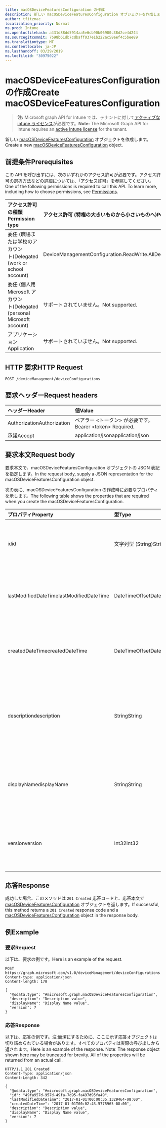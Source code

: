 ```yaml
---
title: macOSDeviceFeaturesConfiguration の作成
description: 新しい macOSDeviceFeaturesConfiguration オブジェクトを作成します。
author: tfitzmac
localization_priority: Normal
ms.prod: Intune
ms.openlocfilehash: a431d88dd5914aa5e6cb90b06900c38d2ce4d244
ms.sourcegitcommit: 7b98b61db7cdbaff037e1b222ac58eef4c5bee89
ms.translationtype: MT
ms.contentlocale: ja-JP
ms.lasthandoff: 03/29/2019
ms.locfileid: "30975022"
---
```

# <a name="create-macosdevicefeaturesconfiguration"></a><span data-ttu-id="a94f2-103">macOSDeviceFeaturesConfiguration の作成</span><span class="sxs-lookup"><span data-stu-id="a94f2-103">Create macOSDeviceFeaturesConfiguration</span></span>

> <span data-ttu-id="a94f2-104">**注:** Microsoft graph API for Intune では、テナントに対して[アクティブな intune ライセンス](https://go.microsoft.com/fwlink/?linkid=839381)が必要です。</span><span class="sxs-lookup"><span data-stu-id="a94f2-104">**Note:** The Microsoft Graph API for Intune requires an [active Intune license](https://go.microsoft.com/fwlink/?linkid=839381) for the tenant.</span></span>

<span data-ttu-id="a94f2-105">新しい [macOSDeviceFeaturesConfiguration](../resources/intune-deviceconfig-macosdevicefeaturesconfiguration.md) オブジェクトを作成します。</span><span class="sxs-lookup"><span data-stu-id="a94f2-105">Create a new [macOSDeviceFeaturesConfiguration](../resources/intune-deviceconfig-macosdevicefeaturesconfiguration.md) object.</span></span>

## <a name="prerequisites"></a><span data-ttu-id="a94f2-106">前提条件</span><span class="sxs-lookup"><span data-stu-id="a94f2-106">Prerequisites</span></span>
<span data-ttu-id="a94f2-p101">この API を呼び出すには、次のいずれかのアクセス許可が必要です。アクセス許可の選択方法などの詳細については、「[アクセス許可](/graph/permissions-reference)」を参照してください。</span><span class="sxs-lookup"><span data-stu-id="a94f2-p101">One of the following permissions is required to call this API. To learn more, including how to choose permissions, see [Permissions](/graph/permissions-reference).</span></span>

|<span data-ttu-id="a94f2-109">アクセス許可の種類</span><span class="sxs-lookup"><span data-stu-id="a94f2-109">Permission type</span></span>|<span data-ttu-id="a94f2-110">アクセス許可 (特権の大きいものから小さいものへ)</span><span class="sxs-lookup"><span data-stu-id="a94f2-110">Permissions (from most to least privileged)</span></span>|
|:---|:---|
|<span data-ttu-id="a94f2-111">委任 (職場または学校のアカウント)</span><span class="sxs-lookup"><span data-stu-id="a94f2-111">Delegated (work or school account)</span></span>|<span data-ttu-id="a94f2-112">DeviceManagementConfiguration.ReadWrite.All</span><span class="sxs-lookup"><span data-stu-id="a94f2-112">DeviceManagementConfiguration.ReadWrite.All</span></span>|
|<span data-ttu-id="a94f2-113">委任 (個人用 Microsoft アカウント)</span><span class="sxs-lookup"><span data-stu-id="a94f2-113">Delegated (personal Microsoft account)</span></span>|<span data-ttu-id="a94f2-114">サポートされていません。</span><span class="sxs-lookup"><span data-stu-id="a94f2-114">Not supported.</span></span>|
|<span data-ttu-id="a94f2-115">アプリケーション</span><span class="sxs-lookup"><span data-stu-id="a94f2-115">Application</span></span>|<span data-ttu-id="a94f2-116">サポートされていません。</span><span class="sxs-lookup"><span data-stu-id="a94f2-116">Not supported.</span></span>|

## <a name="http-request"></a><span data-ttu-id="a94f2-117">HTTP 要求</span><span class="sxs-lookup"><span data-stu-id="a94f2-117">HTTP Request</span></span>
<!-- {
  "blockType": "ignored"
}
-->
``` http
POST /deviceManagement/deviceConfigurations
```

## <a name="request-headers"></a><span data-ttu-id="a94f2-118">要求ヘッダー</span><span class="sxs-lookup"><span data-stu-id="a94f2-118">Request headers</span></span>
|<span data-ttu-id="a94f2-119">ヘッダー</span><span class="sxs-lookup"><span data-stu-id="a94f2-119">Header</span></span>|<span data-ttu-id="a94f2-120">値</span><span class="sxs-lookup"><span data-stu-id="a94f2-120">Value</span></span>|
|:---|:---|
|<span data-ttu-id="a94f2-121">Authorization</span><span class="sxs-lookup"><span data-stu-id="a94f2-121">Authorization</span></span>|<span data-ttu-id="a94f2-122">ベアラー &lt;トークン&gt; が必要です。</span><span class="sxs-lookup"><span data-stu-id="a94f2-122">Bearer &lt;token&gt; Required.</span></span>|
|<span data-ttu-id="a94f2-123">承諾</span><span class="sxs-lookup"><span data-stu-id="a94f2-123">Accept</span></span>|<span data-ttu-id="a94f2-124">application/json</span><span class="sxs-lookup"><span data-stu-id="a94f2-124">application/json</span></span>|

## <a name="request-body"></a><span data-ttu-id="a94f2-125">要求本文</span><span class="sxs-lookup"><span data-stu-id="a94f2-125">Request body</span></span>
<span data-ttu-id="a94f2-126">要求本文で、macOSDeviceFeaturesConfiguration オブジェクトの JSON 表記を指定します。</span><span class="sxs-lookup"><span data-stu-id="a94f2-126">In the request body, supply a JSON representation for the macOSDeviceFeaturesConfiguration object.</span></span>

<span data-ttu-id="a94f2-127">次の表に、macOSDeviceFeaturesConfiguration の作成時に必要なプロパティを示します。</span><span class="sxs-lookup"><span data-stu-id="a94f2-127">The following table shows the properties that are required when you create the macOSDeviceFeaturesConfiguration.</span></span>

|<span data-ttu-id="a94f2-128">プロパティ</span><span class="sxs-lookup"><span data-stu-id="a94f2-128">Property</span></span>|<span data-ttu-id="a94f2-129">型</span><span class="sxs-lookup"><span data-stu-id="a94f2-129">Type</span></span>|<span data-ttu-id="a94f2-130">説明</span><span class="sxs-lookup"><span data-stu-id="a94f2-130">Description</span></span>|
|:---|:---|:---|
|<span data-ttu-id="a94f2-131">id</span><span class="sxs-lookup"><span data-stu-id="a94f2-131">id</span></span>|<span data-ttu-id="a94f2-132">文字列型 (String)</span><span class="sxs-lookup"><span data-stu-id="a94f2-132">String</span></span>|<span data-ttu-id="a94f2-133">エンティティのキー。</span><span class="sxs-lookup"><span data-stu-id="a94f2-133">Key of the entity.</span></span> <span data-ttu-id="a94f2-134">[deviceConfiguration](../resources/intune-deviceconfig-deviceconfiguration.md) から継承します</span><span class="sxs-lookup"><span data-stu-id="a94f2-134">Inherited from [deviceConfiguration](../resources/intune-deviceconfig-deviceconfiguration.md)</span></span>|
|<span data-ttu-id="a94f2-135">lastModifiedDateTime</span><span class="sxs-lookup"><span data-stu-id="a94f2-135">lastModifiedDateTime</span></span>|<span data-ttu-id="a94f2-136">DateTimeOffset</span><span class="sxs-lookup"><span data-stu-id="a94f2-136">DateTimeOffset</span></span>|<span data-ttu-id="a94f2-137">オブジェクトの最終更新の DateTime。</span><span class="sxs-lookup"><span data-stu-id="a94f2-137">DateTime the object was last modified.</span></span> <span data-ttu-id="a94f2-138">[deviceConfiguration](../resources/intune-deviceconfig-deviceconfiguration.md) から継承します</span><span class="sxs-lookup"><span data-stu-id="a94f2-138">Inherited from [deviceConfiguration](../resources/intune-deviceconfig-deviceconfiguration.md)</span></span>|
|<span data-ttu-id="a94f2-139">createdDateTime</span><span class="sxs-lookup"><span data-stu-id="a94f2-139">createdDateTime</span></span>|<span data-ttu-id="a94f2-140">DateTimeOffset</span><span class="sxs-lookup"><span data-stu-id="a94f2-140">DateTimeOffset</span></span>|<span data-ttu-id="a94f2-141">オブジェクトが作成された DateTime。</span><span class="sxs-lookup"><span data-stu-id="a94f2-141">DateTime the object was created.</span></span> <span data-ttu-id="a94f2-142">[deviceConfiguration](../resources/intune-deviceconfig-deviceconfiguration.md) から継承します</span><span class="sxs-lookup"><span data-stu-id="a94f2-142">Inherited from [deviceConfiguration](../resources/intune-deviceconfig-deviceconfiguration.md)</span></span>|
|<span data-ttu-id="a94f2-143">description</span><span class="sxs-lookup"><span data-stu-id="a94f2-143">description</span></span>|<span data-ttu-id="a94f2-144">String</span><span class="sxs-lookup"><span data-stu-id="a94f2-144">String</span></span>|<span data-ttu-id="a94f2-145">管理者が指定した、デバイス構成についての説明。</span><span class="sxs-lookup"><span data-stu-id="a94f2-145">Admin provided description of the Device Configuration.</span></span> <span data-ttu-id="a94f2-146">[deviceConfiguration](../resources/intune-deviceconfig-deviceconfiguration.md) から継承します</span><span class="sxs-lookup"><span data-stu-id="a94f2-146">Inherited from [deviceConfiguration](../resources/intune-deviceconfig-deviceconfiguration.md)</span></span>|
|<span data-ttu-id="a94f2-147">displayName</span><span class="sxs-lookup"><span data-stu-id="a94f2-147">displayName</span></span>|<span data-ttu-id="a94f2-148">String</span><span class="sxs-lookup"><span data-stu-id="a94f2-148">String</span></span>|<span data-ttu-id="a94f2-149">管理者が指定した、デバイス構成の名前。</span><span class="sxs-lookup"><span data-stu-id="a94f2-149">Admin provided name of the device configuration.</span></span> <span data-ttu-id="a94f2-150">[deviceConfiguration](../resources/intune-deviceconfig-deviceconfiguration.md) から継承します</span><span class="sxs-lookup"><span data-stu-id="a94f2-150">Inherited from [deviceConfiguration](../resources/intune-deviceconfig-deviceconfiguration.md)</span></span>|
|<span data-ttu-id="a94f2-151">version</span><span class="sxs-lookup"><span data-stu-id="a94f2-151">version</span></span>|<span data-ttu-id="a94f2-152">Int32</span><span class="sxs-lookup"><span data-stu-id="a94f2-152">Int32</span></span>|<span data-ttu-id="a94f2-153">デバイス構成のバージョン。</span><span class="sxs-lookup"><span data-stu-id="a94f2-153">Version of the device configuration.</span></span> <span data-ttu-id="a94f2-154">[deviceConfiguration](../resources/intune-deviceconfig-deviceconfiguration.md) から継承します</span><span class="sxs-lookup"><span data-stu-id="a94f2-154">Inherited from [deviceConfiguration](../resources/intune-deviceconfig-deviceconfiguration.md)</span></span>|



## <a name="response"></a><span data-ttu-id="a94f2-155">応答</span><span class="sxs-lookup"><span data-stu-id="a94f2-155">Response</span></span>
<span data-ttu-id="a94f2-156">成功した場合、このメソッドは `201 Created` 応答コードと、応答本文で [macOSDeviceFeaturesConfiguration](../resources/intune-deviceconfig-macosdevicefeaturesconfiguration.md) オブジェクトを返します。</span><span class="sxs-lookup"><span data-stu-id="a94f2-156">If successful, this method returns a `201 Created` response code and a [macOSDeviceFeaturesConfiguration](../resources/intune-deviceconfig-macosdevicefeaturesconfiguration.md) object in the response body.</span></span>

## <a name="example"></a><span data-ttu-id="a94f2-157">例</span><span class="sxs-lookup"><span data-stu-id="a94f2-157">Example</span></span>

### <a name="request"></a><span data-ttu-id="a94f2-158">要求</span><span class="sxs-lookup"><span data-stu-id="a94f2-158">Request</span></span>
<span data-ttu-id="a94f2-159">以下は、要求の例です。</span><span class="sxs-lookup"><span data-stu-id="a94f2-159">Here is an example of the request.</span></span>
``` http
POST https://graph.microsoft.com/v1.0/deviceManagement/deviceConfigurations
Content-type: application/json
Content-length: 170

{
  "@odata.type": "#microsoft.graph.macOSDeviceFeaturesConfiguration",
  "description": "Description value",
  "displayName": "Display Name value",
  "version": 7
}
```

### <a name="response"></a><span data-ttu-id="a94f2-160">応答</span><span class="sxs-lookup"><span data-stu-id="a94f2-160">Response</span></span>
<span data-ttu-id="a94f2-p108">以下は、応答の例です。注:簡潔にするために、ここに示す応答オブジェクトは切り詰められている場合があります。すべてのプロパティは実際の呼び出しから返されます。</span><span class="sxs-lookup"><span data-stu-id="a94f2-p108">Here is an example of the response. Note: The response object shown here may be truncated for brevity. All of the properties will be returned from an actual call.</span></span>
``` http
HTTP/1.1 201 Created
Content-Type: application/json
Content-Length: 342

{
  "@odata.type": "#microsoft.graph.macOSDeviceFeaturesConfiguration",
  "id": "49fa957d-957d-49fa-7d95-fa497d95fa49",
  "lastModifiedDateTime": "2017-01-01T00:00:35.1329464-08:00",
  "createdDateTime": "2017-01-01T00:02:43.5775965-08:00",
  "description": "Description value",
  "displayName": "Display Name value",
  "version": 7
}
```



